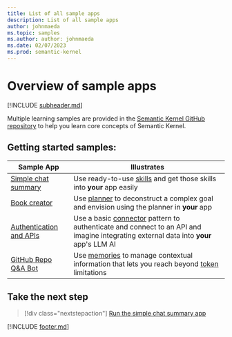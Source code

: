 ```yaml
---
title: List of all sample apps
description: List of all sample apps
author: johnmaeda
ms.topic: samples
ms.author: author: johnmaeda
ms.date: 02/07/2023
ms.prod: semantic-kernel
---
```

# Overview of sample apps

[!INCLUDE [subheader.md](../includes/pat_medium.md)]

Multiple learning samples are provided in the [Semantic Kernel GitHub repository](/semantic-kernel/getting-started/setup) to help you learn core concepts of Semantic Kernel.

## Getting started samples:

| Sample App | Illustrates |
|---|---|
| [Simple chat summary](simplechatsummary) | Use ready-to-use [skills](../concepts-sk/skills) and get those skills into **your** app easily |
| [Book creator](bookcreator) | Use [planner](../concepts-sk/planner) to deconstruct a complex goal and envision using the planner in **your** app |
| [Authentication and APIs](authapi) | Use a basic [connector](../concepts-sk/connector) pattern to authenticate and connect to an API and imagine integrating external data into **your** app's LLM AI |
| [GitHub Repo Q&A Bot](githubrepoqabot) | Use [memories](../concepts-sk/memories) to manage contextual information that lets you reach beyond [token](../concepts-ai/tokens) limitations |

## Take the next step

> [!div class="nextstepaction"]
> [Run the simple chat summary app](simplechatsummary)

[!INCLUDE [footer.md](../includes/footer.md)]
